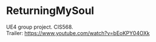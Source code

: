 # ReturningMySoul
UE4 group project. CIS568.   
Trailer: https://www.youtube.com/watch?v=bEoKPY04OXk
